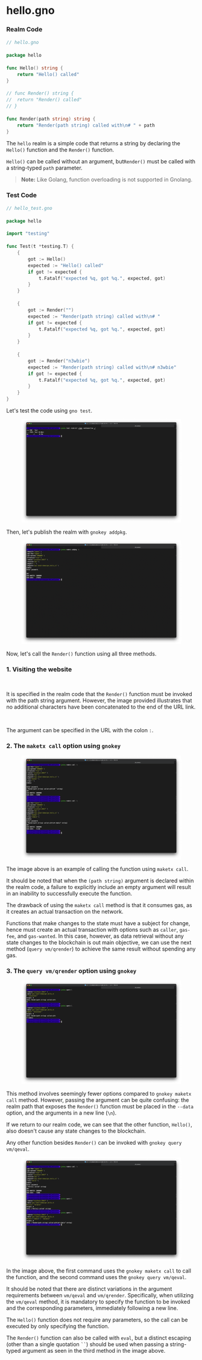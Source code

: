 # hello.gno

### **Realm Code**

```go
// hello.gno

package hello

func Hello() string {
	return "Hello() called"
}

// func Render() string {
// 	return "Render() called"
// }

func Render(path string) string {
	return "Render(path string) called with\n# " + path
}
```

The `hello` realm is a simple code that returns a string by declaring the `Hello()` function and the `Render()` function.

`Hello()` can be called without an argument, but`Render()` must be called with a string-typed `path` parameter.

> **Note:** Like Golang, function overloading is not supported in Gnolang.

### **Test Code**

```go
// hello_test.gno

package hello

import "testing"

func Test(t *testing.T) {
	{
		got := Hello()
		expected := "Hello() called"
		if got != expected {
			t.Fatalf("expected %q, got %q.", expected, got)
		}
	}

	{
		got := Render("")
		expected := "Render(path string) called with\n# "
		if got != expected {
			t.Fatalf("expected %q, got %q.", expected, got)
		}
	}

	{
		got := Render("n3wbie")
		expected := "Render(path string) called with\n# n3wbie"
		if got != expected {
			t.Fatalf("expected %q, got %q.", expected, got)
		}
	}
}
```

Let's test the code using `gno test`.

<figure><img src="../../../.gitbook/assets/gor_01_01_test.png" alt=""><figcaption></figcaption></figure>

Then, let's publish the realm with `gnokey addpkg`.

<figure><img src="../../../.gitbook/assets/gor_01_02_addpkg.png" alt=""><figcaption></figcaption></figure>

Now, let's call the `Render()` function using all three methods.

### **1. Visiting the website**

<figure><img src="../../../.gitbook/assets/gor_01_03_web_01.png" alt=""><figcaption></figcaption></figure>

It is specified in the realm code that the `Render()` function must be invoked with the path string argument. However, the image provided illustrates that no additional characters have been concatenated to the end of the URL link.

<figure><img src="../../../.gitbook/assets/gor_01_03_web_02.png" alt=""><figcaption></figcaption></figure>

The argument can be specified in the URL with the colon `:`.

### **2. The `maketx call` option using `gnokey`**

<figure><img src="../../../.gitbook/assets/gor_01_04_maketx.png" alt=""><figcaption></figcaption></figure>

The image above is an example of calling the function using `maketx call`.

It should be noted that when the `(path string)` argument is declared within the realm code, a failure to explicitly include an empty argument will result in an inability to successfully execute the function.

The drawback of using the `maketx call` method is that it consumes gas, as it creates an actual transaction on the network.

Functions that make changes to the state must have a subject for change, hence must create an actual transaction with options such as `caller`, `gas-fee`, and `gas-wanted`. In this case, however, as data retrieval without any state changes to the blockchain is out main objective, we can use the next method (`query vm/qrender`) to achieve the same result without spending any gas.

### **3. The `query vm/qrender` option using `gnokey`**

<figure><img src="../../../.gitbook/assets/gor_01_05_qrender.png" alt=""><figcaption></figcaption></figure>

This method involves seemingly fewer options compared to `gnokey maketx call` method. However, passing the argument can be quite confusing: the realm path that exposes the `Render()` function must be placed in the `--data` option, and the arguments in a new line (`\n`).

If we return to our realm code, we can see that the other function, `Hello()`, also doesn't cause any state changes to the blockchain.

Any other function besides `Render()` can be invoked with `gnokey query vm/qeval`.

<figure><img src="../../../.gitbook/assets/gor_01_06_qeval.png" alt=""><figcaption></figcaption></figure>

In the image above, the first command uses the `gnokey maketx call` to call the function, and the second command uses the `gnokey query vm/qeval`.

It should be noted that there are distinct variations in the argument requirements between `vm/qeval` and `vm/qrender`. Specifically, when utilizing the `vm/qeval` method, it is mandatory to specify the function to be invoked and the corresponding parameters, immediately following a new line.

The `Hello()` function does not require any parameters, so the call can be executed by only specifying the function.

The `Render()` function can also be called with `eval`, but a distinct escaping (other than a single quotation ` `` `) should be used when passing a string-typed argument as seen in the third method in the image above.
